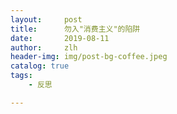 ```yaml
---
layout:     post
title:      勿入"消费主义"的陷阱
date:       2019-08-11
author:     zlh
header-img: img/post-bg-coffee.jpeg
catalog: true
tags:
    - 反思

---
```


